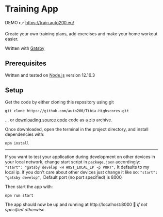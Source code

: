 # Training App

DEMO 👉 https://train.auto200.eu/

Create your own training plans, add exercises and make your home workout easier.

Written with [Gatsby](https://github.com/gatsbyjs/gatsby/)

## Prerequisites

Written and tested on [Node.js](https://nodejs.org) version 12.16.3

## Setup

Get the code by either cloning this repository using git

```
git clone https://github.com/auto200/Tibia-Highscores.git
```

... or [downloading source code](https://github.com/auto200/Tibia-Highscores/archive/master.zip) code as a zip archive.

Once downloaded, open the terminal in the project directory, and install dependencies with:

```
npm install
```

---

If you want to test your application during development on other devices in your local network, change start script in `package.json` accordingly:
`"start": "gatsby develop -H HOST_LOCAL_IP -p PORT",`
It defaults to my local ip.
If you don't care about other devices just change it like so:
`"start": "gatsby develop",`
Default port (no port specified) is 8000

Then start the app with:

```
npm run start
```

The app should now be up and running at http://localhost:8000 🚀 _if not specified otherwise_

